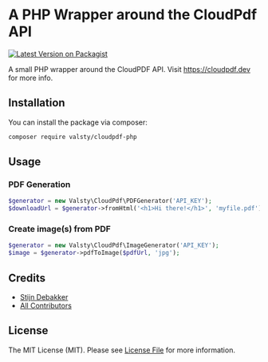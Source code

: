 # A PHP Wrapper around the CloudPdf API

[![Latest Version on Packagist](https://img.shields.io/packagist/v/Valsty/cloudpdf-php.svg?style=flat-square)](https://packagist.org/packages/Valsty/cloudpdf-php)

A small PHP wrapper around the CloudPDF API.
Visit https://cloudpdf.dev for more info.

## Installation

You can install the package via composer:

```bash
composer require valsty/cloudpdf-php
```

## Usage

### PDF Generation
```php
$generator = new Valsty\CloudPdf\PDFGenerator('API_KEY');
$downloadUrl = $generator->fromHtml('<h1>Hi there!</h1>', 'myfile.pdf');
```

### Create image(s) from PDF
```php
$generator = new Valsty\CloudPdf\ImageGenerator('API_KEY');
$image = $generator->pdfToImage($pdfUrl, 'jpg');
```

## Credits

- [Stijn Debakker](https://github.com/QuibaX)
- [All Contributors](../../contributors)

## License

The MIT License (MIT). Please see [License File](LICENSE.md) for more information.
